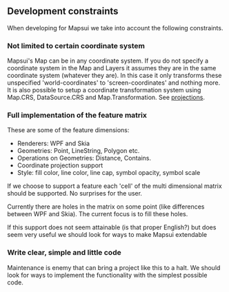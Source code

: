 ## Development constraints

When developing for Mapsui we take into account the following constraints.

### Not limited to certain coordinate system
Mapsui's Map can be in any coordinate system. If you do not specify a coordinate system in the Map and Layers it assumes they are in the same coordinate system (whatever they are). In this case it only transforms these unspecified 'world-coordinates' to 'screen-coordinates' and nothing more. It is also possible to setup a coordinate transformation system using Map.CRS, DataSource.CRS and Map.Transformation. See [projections](projections.md).

### Full implementation of the feature matrix
These are some of the feature dimensions:
- Renderers: WPF and Skia
- Geometries: Point, LineString, Polygon etc.
- Operations on Geometries: Distance, Contains.
- Coordinate projection support
- Style: fill color, line color, line cap, symbol opacity, symbol scale 

If we choose to support a feature each 'cell' of the multi dimensional matrix should be supported. No surprises for the user.

Currently there are holes in the matrix on some point (like differences between WPF and Skia). The current focus is to fill these holes.

If this support does not seem attainable (is that proper English?) but does seem very useful we should look for ways to make Mapsui extendable 

### Write clear, simple and little code
Maintenance is enemy that can bring a project like this to a halt. We should look for ways to implement the functionality with the simplest possible code.


